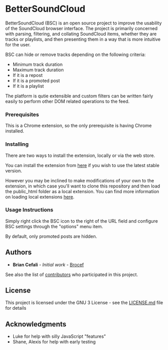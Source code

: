 # BetterSoundCloud

BetterSoundCloud (BSC) is an open source project to improve the usability of the SoundCloud browser interface. The project is primarily concerned with parsing, filtering, and collating SoundCloud items, whether they are tracks or playlists, and then presenting them in a way that is more intuitive for the user.

BSC can hide or remove tracks depending on the following criteria:
* Minimum track duration
* Maximum track duration
* If it is a repost
* If it is a promoted post
* If it is a playlist

The platform is qutie extensible and custom filters can be written fairly easily to perform other DOM related operations to the feed.

### Prerequisites

This is a Chrome extension, so the only prerequisite is having Chrome installed.

### Installing

There are two ways to install the extension, locally or via the web store.

You can install the extension from [here](https://chrome.google.com/webstore/detail/better-soundcloud/nkeeogkohgghdbcjjjohielkpijpcpad) if you wish to use the latest stable version.

However you may be inclined to make modifications of your own to the extension, in which case you'll want to clone this repository and then load the public\_html folder as a local extension. You can find more information on loading local extensions [here](https://developer.chrome.com/extensions/getstarted#unpacked).



### Usage Instructions

Simply right click the BSC icon to the right of the URL field and configure BSC settings through the "options" menu item.

By default, only promoted posts are hidden.

## Authors

* **Brian Cefali** - *Initial work* - [Brocef](https://github.com/brocef)

See also the list of [contributors](https://github.com/brocef/BetterSoundCloud/contributors) who participated in this project.

## License

This project is licensed under the GNU 3 License - see the [LICENSE.md](LICENSE.md) file for details

## Acknowledgments

* Luke for help with silly JavaScript "features"
* Shane, Alexis for help with early testing
